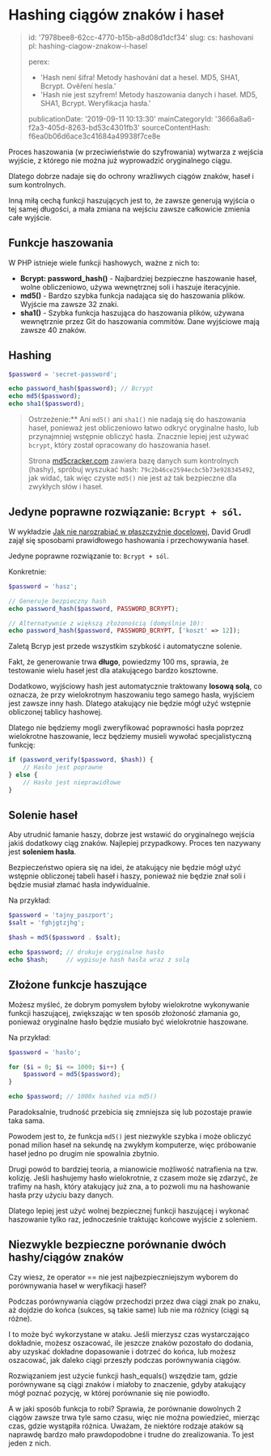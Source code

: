 Hashing ciągów znaków i haseł
=============================

> id: '7978bee8-62cc-4770-b15b-a8d08d1dcf34'
> slug:
> 	cs: hashovani
> 	pl: hashing-ciagow-znakow-i-hasel
> 
> perex:
> 	- 'Hash není šifra! Metody hashování dat a hesel. MD5, SHA1, Bcrypt. Ověření hesla.'
> 	- 'Hash nie jest szyfrem! Metody haszowania danych i haseł. MD5, SHA1, Bcrypt. Weryfikacja hasła.'
> 
> publicationDate: '2019-09-11 10:13:30'
> mainCategoryId: '3666a8a6-f2a3-405d-8263-bd53c4301fb3'
> sourceContentHash: f6ea0b06d6ace3c41684a49938f7ce8e

Proces haszowania (w przeciwieństwie do szyfrowania) wytwarza z wejścia wyjście, z którego nie można już wyprowadzić oryginalnego ciągu.

Dlatego dobrze nadaje się do ochrony wrażliwych ciągów znaków, haseł i sum kontrolnych.

Inną miłą cechą funkcji haszujących jest to, że zawsze generują wyjścia o tej samej długości, a mała zmiana na wejściu zawsze całkowicie zmienia całe wyjście.

Funkcje haszowania
----------------

W PHP istnieje wiele funkcji hashowych, ważne z nich to:

- **Bcrypt: password_hash()** - Najbardziej bezpieczne haszowanie haseł, wolne obliczeniowo, używa wewnętrznej soli i haszuje iteracyjnie.
- **md5()** - Bardzo szybka funkcja nadająca się do haszowania plików. Wyjście ma zawsze 32 znaki.
- **sha1()** - Szybka funkcja haszująca do haszowania plików, używana wewnętrznie przez Git do haszowania commitów. Dane wyjściowe mają zawsze 40 znaków.

Hashing
-----------

```php
$password = 'secret-password';

echo password_hash($password); // Bcrypt
echo md5($password);
echo sha1($password);
```

> Ostrzeżenie:** Ani `md5()` ani `sha1()` nie nadają się do haszowania haseł, ponieważ jest obliczeniowo łatwo odkryć oryginalne hasło, lub przynajmniej wstępnie obliczyć hasła. Znacznie lepiej jest używać `bcrypt`, który został opracowany do haszowania haseł.
>
> Strona <a href="https://www.md5cracker.com/">md5cracker.com</a> zawiera bazę danych sum kontrolnych (hashy), spróbuj wyszukać hash: `79c2b46ce2594ecbc5b73e928345492`, jak widać, tak więc czyste `md5()` nie jest aż tak bezpieczne dla zwykłych słów i haseł.

Jedyne poprawne rozwiązanie: `Bcrypt + sól`.
--------------------------------------

W wykładzie <a href="https://www.youtube.com/watch?v=F58_A5TM-Sc">Jak nie narozrabiać w płaszczyźnie docelowej</a>, David Grudl zajął się sposobami prawidłowego hashowania i przechowywania haseł.

Jedyne poprawne rozwiązanie to: `Bcrypt + sól`.

Konkretnie:

```php
$password = 'hasz';

// Generuje bezpieczny hash
echo password_hash($password, PASSWORD_BCRYPT);

// Alternatywnie z większą złożonością (domyślnie 10):
echo password_hash($password, PASSWORD_BCRYPT, ['koszt' => 12]);
```

Zaletą Bcryp jest przede wszystkim szybkość i automatyczne solenie.

Fakt, że generowanie trwa **długo**, powiedzmy 100 ms, sprawia, że testowanie wielu haseł jest dla atakującego bardzo kosztowne.

Dodatkowo, wyjściowy hash jest automatycznie traktowany **losową solą**, co oznacza, że przy wielokrotnym haszowaniu tego samego hasła, wyjściem jest zawsze inny hash. Dlatego atakujący nie będzie mógł użyć wstępnie obliczonej tablicy hashowej.

Dlatego nie będziemy mogli zweryfikować poprawności hasła poprzez wielokrotne haszowanie, lecz będziemy musieli wywołać specjalistyczną funkcję:

```php
if (password_verify($password, $hash)) {
    // Hasło jest poprawne
} else {
    // Hasło jest nieprawidłowe
}
```

Solenie haseł
------------

Aby utrudnić łamanie haszy, dobrze jest wstawić do oryginalnego wejścia jakiś dodatkowy ciąg znaków. Najlepiej przypadkowy. Proces ten nazywany jest **soleniem hasła**.

Bezpieczeństwo opiera się na idei, że atakujący nie będzie mógł użyć wstępnie obliczonej tabeli haseł i haszy, ponieważ nie będzie znał soli i będzie musiał złamać hasła indywidualnie.

Na przykład:

```php
$password = 'tajny_paszport';
$salt = 'fghjgtzjhg';

$hash = md5($password . $salt);

echo $password; // drukuje oryginalne hasło
echo $hash;     // wypisuje hash hasła wraz z solą
```

Złożone funkcje haszujące
------------------------

Możesz myśleć, że dobrym pomysłem byłoby wielokrotne wykonywanie funkcji haszującej, zwiększając w ten sposób złożoność złamania go, ponieważ oryginalne hasło będzie musiało być wielokrotnie haszowane.

Na przykład:

```php
$password = 'hasło';

for ($i = 0; $i <= 1000; $i++) {
    $password = md5($password);
}

echo $password; // 1000x hashed via md5()
```

Paradoksalnie, trudność przebicia się zmniejsza się lub pozostaje prawie taka sama.

Powodem jest to, że funkcja `md5()` jest niezwykle szybka i może obliczyć ponad milion haseł na sekundę na zwykłym komputerze, więc próbowanie haseł jedno po drugim nie spowalnia zbytnio.

Drugi powód to bardziej teoria, a mianowicie możliwość natrafienia na tzw. kolizję. Jeśli hashujemy hasło wielokrotnie, z czasem może się zdarzyć, że trafimy na hash, który atakujący już zna, a to pozwoli mu na hashowanie hasła przy użyciu bazy danych.

Dlatego lepiej jest użyć wolnej bezpiecznej funkcji haszującej i wykonać haszowanie tylko raz, jednocześnie traktując końcowe wyjście z soleniem.

Niezwykle bezpieczne porównanie dwóch hashy/ciągów znaków
---------------------------------------------------

Czy wiesz, że operator == nie jest najbezpieczniejszym wyborem do porównywania haseł w weryfikacji haseł?

Podczas porównywania ciągów przechodzi przez dwa ciągi znak po znaku, aż dojdzie do końca (sukces, są takie same) lub nie ma różnicy (ciągi są różne).

I to może być wykorzystane w ataku. Jeśli mierzysz czas wystarczająco dokładnie, możesz oszacować, ile jeszcze znaków pozostało do dodania, aby uzyskać dokładne dopasowanie i dotrzeć do końca, lub możesz oszacować, jak daleko ciągi przeszły podczas porównywania ciągów.

Rozwiązaniem jest użycie funkcji hash_equals() wszędzie tam, gdzie porównywane są ciągi znaków i miałoby to znaczenie, gdyby atakujący mógł poznać pozycję, w której porównanie się nie powiodło.

A w jaki sposób funkcja to robi? Sprawia, że porównanie dowolnych 2 ciągów zawsze trwa tyle samo czasu, więc nie można powiedzieć, mierząc czas, gdzie wystąpiła różnica. Uważam, że niektóre rodzaje ataków są naprawdę bardzo mało prawdopodobne i trudne do zrealizowania. To jest jeden z nich.
